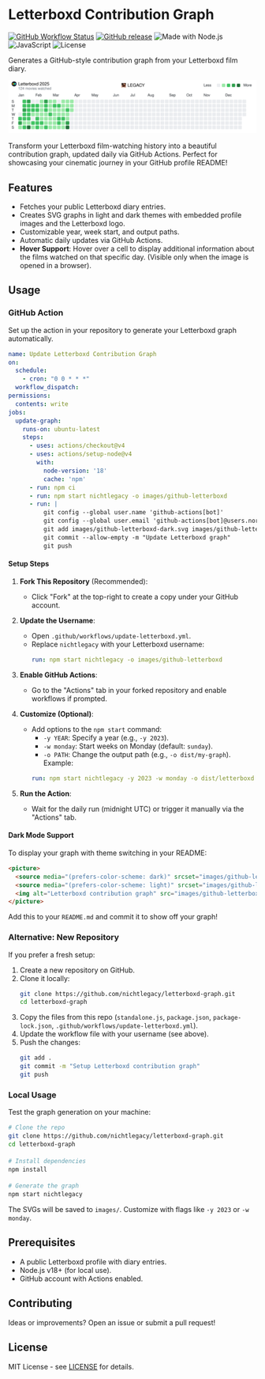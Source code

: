 # Letterboxd Contribution Graph

[![GitHub Workflow Status](https://img.shields.io/github/actions/workflow/status/nichtlegacy/letterboxd-graph/update-graph-simple.yml?label=action&style=flat-square)](https://github.com/nichtlegacy/letterboxd-graph/actions/workflows/update-graph-simple.yml)
[![GitHub release](https://img.shields.io/github/release/nichtlegacy/letterboxd-graph.svg?style=flat-square)](https://github.com/nichtlegacy/letterboxd-graph/releases/latest)
![Made with Node.js](https://img.shields.io/badge/Made%20with-Node.js-green?style=flat-square)
![JavaScript](https://img.shields.io/badge/JavaScript-ES6+-yellow?style=flat-square)
![License](https://img.shields.io/badge/license-MIT-blue?style=flat-square)

Generates a GitHub-style contribution graph from your Letterboxd film diary.

<picture>
  <source
    media="(prefers-color-scheme: dark)"
    srcset="images/github-letterboxd-dark.svg"
  />
  <source
    media="(prefers-color-scheme: light)"
    srcset="images/github-letterboxd-light.svg"
  />
  <img
    alt="Letterboxd contribution graph"
    src="images/github-letterboxd-light.svg"
  />
</picture>

Transform your Letterboxd film-watching history into a beautiful contribution graph, updated daily via GitHub Actions. Perfect for showcasing your cinematic journey in your GitHub profile README!

## Features

- Fetches your public Letterboxd diary entries.
- Creates SVG graphs in light and dark themes with embedded profile images and the Letterboxd logo.
- Customizable year, week start, and output paths.
- Automatic daily updates via GitHub Actions.
- **Hover Support**: Hover over a cell to display additional information about the films watched on that specific day. (Visible only when the image is opened in a browser).



## Usage

### GitHub Action

Set up the action in your repository to generate your Letterboxd graph automatically.

```yaml
name: Update Letterboxd Contribution Graph
on:
  schedule:
    - cron: "0 0 * * *"
  workflow_dispatch:
permissions:
  contents: write
jobs:
  update-graph:
    runs-on: ubuntu-latest
    steps:
      - uses: actions/checkout@v4
      - uses: actions/setup-node@v4
        with:
          node-version: '18'
          cache: 'npm'
      - run: npm ci
      - run: npm start nichtlegacy -o images/github-letterboxd
      - run: |
          git config --global user.name 'github-actions[bot]'
          git config --global user.email 'github-actions[bot]@users.noreply.github.com'
          git add images/github-letterboxd-dark.svg images/github-letterboxd-light.svg
          git commit --allow-empty -m "Update Letterboxd graph"
          git push
```

#### Setup Steps

1. **Fork This Repository** (Recommended):
   - Click "Fork" at the top-right to create a copy under your GitHub account.

2. **Update the Username**:
   - Open `.github/workflows/update-letterboxd.yml`.
   - Replace `nichtlegacy` with your Letterboxd username:
     ```yaml
     run: npm start nichtlegacy -o images/github-letterboxd
     ```

3. **Enable GitHub Actions**:
   - Go to the "Actions" tab in your forked repository and enable workflows if prompted.

4. **Customize (Optional)**:
   - Add options to the `npm start` command:
     - `-y YEAR`: Specify a year (e.g., `-y 2023`).
     - `-w monday`: Start weeks on Monday (default: `sunday`).
     - `-o PATH`: Change the output path (e.g., `-o dist/my-graph`).
     Example:
     ```yaml
     run: npm start nichtlegacy -y 2023 -w monday -o dist/letterboxd
     ```

5. **Run the Action**:
   - Wait for the daily run (midnight UTC) or trigger it manually via the "Actions" tab.

#### Dark Mode Support

To display your graph with theme switching in your README:

```html
<picture>
  <source media="(prefers-color-scheme: dark)" srcset="images/github-letterboxd-dark.svg" />
  <source media="(prefers-color-scheme: light)" srcset="images/github-letterboxd-light.svg" />
  <img alt="Letterboxd contribution graph" src="images/github-letterboxd-light.svg" />
</picture>
```

Add this to your `README.md` and commit it to show off your graph!

### Alternative: New Repository

If you prefer a fresh setup:

1. Create a new repository on GitHub.
2. Clone it locally:
   ```bash
   git clone https://github.com/nichtlegacy/letterboxd-graph.git
   cd letterboxd-graph
   ```
3. Copy the files from this repo (`standalone.js`, `package.json`, `package-lock.json`, `.github/workflows/update-letterboxd.yml`).
4. Update the workflow file with your username (see above).
5. Push the changes:
   ```bash
   git add .
   git commit -m "Setup Letterboxd contribution graph"
   git push
   ```

### Local Usage

Test the graph generation on your machine:

```bash
# Clone the repo
git clone https://github.com/nichtlegacy/letterboxd-graph.git
cd letterboxd-graph

# Install dependencies
npm install

# Generate the graph
npm start nichtlegacy
```

The SVGs will be saved to `images/`. Customize with flags like `-y 2023` or `-w monday`.

## Prerequisites

- A public Letterboxd profile with diary entries.
- Node.js v18+ (for local use).
- GitHub account with Actions enabled.

## Contributing

Ideas or improvements? Open an issue or submit a pull request!

## License

MIT License - see [LICENSE](LICENSE) for details.